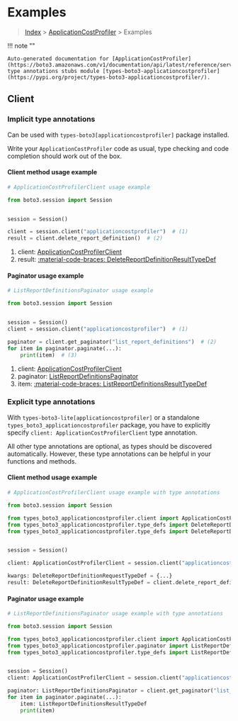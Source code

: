 # Examples

> [Index](../README.md) > [ApplicationCostProfiler](./README.md) > Examples

!!! note ""

    Auto-generated documentation for [ApplicationCostProfiler](https://boto3.amazonaws.com/v1/documentation/api/latest/reference/services/applicationcostprofiler.html#applicationcostprofiler)
    type annotations stubs module [types-boto3-applicationcostprofiler](https://pypi.org/project/types-boto3-applicationcostprofiler/).

## Client

### Implicit type annotations

Can be used with `types-boto3[applicationcostprofiler]` package installed.

Write your `ApplicationCostProfiler` code as usual,
type checking and code completion should work out of the box.


#### Client method usage example

```python
# ApplicationCostProfilerClient usage example

from boto3.session import Session


session = Session()

client = session.client("applicationcostprofiler")  # (1)
result = client.delete_report_definition()  # (2)
```

1. client: [ApplicationCostProfilerClient](./client.md)
2. result: [:material-code-braces: DeleteReportDefinitionResultTypeDef](./type_defs.md#deletereportdefinitionresulttypedef)



#### Paginator usage example

```python
# ListReportDefinitionsPaginator usage example

from boto3.session import Session


session = Session()
client = session.client("applicationcostprofiler")  # (1)

paginator = client.get_paginator("list_report_definitions")  # (2)
for item in paginator.paginate(...):
    print(item)  # (3)
```

1. client: [ApplicationCostProfilerClient](./client.md)
2. paginator: [ListReportDefinitionsPaginator](./paginators.md#listreportdefinitionspaginator)
3. item: [:material-code-braces: ListReportDefinitionsResultTypeDef](./type_defs.md#listreportdefinitionsresulttypedef)




### Explicit type annotations

With `types-boto3-lite[applicationcostprofiler]`
or a standalone `types_boto3_applicationcostprofiler` package, you have to explicitly specify `client: ApplicationCostProfilerClient` type annotation.

All other type annotations are optional, as types should be discovered automatically.
However, these type annotations can be helpful in your functions and methods.


#### Client method usage example

```python
# ApplicationCostProfilerClient usage example with type annotations

from boto3.session import Session

from types_boto3_applicationcostprofiler.client import ApplicationCostProfilerClient
from types_boto3_applicationcostprofiler.type_defs import DeleteReportDefinitionResultTypeDef
from types_boto3_applicationcostprofiler.type_defs import DeleteReportDefinitionRequestTypeDef


session = Session()

client: ApplicationCostProfilerClient = session.client("applicationcostprofiler")

kwargs: DeleteReportDefinitionRequestTypeDef = {...}
result: DeleteReportDefinitionResultTypeDef = client.delete_report_definition(**kwargs)
```



#### Paginator usage example

```python
# ListReportDefinitionsPaginator usage example with type annotations

from boto3.session import Session

from types_boto3_applicationcostprofiler.client import ApplicationCostProfilerClient
from types_boto3_applicationcostprofiler.paginator import ListReportDefinitionsPaginator
from types_boto3_applicationcostprofiler.type_defs import ListReportDefinitionsResultTypeDef


session = Session()
client: ApplicationCostProfilerClient = session.client("applicationcostprofiler")

paginator: ListReportDefinitionsPaginator = client.get_paginator("list_report_definitions")
for item in paginator.paginate(...):
    item: ListReportDefinitionsResultTypeDef
    print(item)
```




